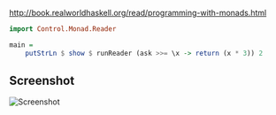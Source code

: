 
http://book.realworldhaskell.org/read/programming-with-monads.html

```Haskell
import Control.Monad.Reader

main =
	putStrLn $ show $ runReader (ask >>= \x -> return (x * 3)) 2
```

## Screenshot

![Screenshot](https://raw.githubusercontent.com/taylorjg/Monads/master/Images/ReaderBasicAsk.png "Screenshot")
